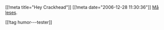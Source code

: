 [[!meta  title="Hey Crackhead"]]
[[!meta  date="2006-12-28 11:30:36"]]
<a href="http://www.craigslist.org/about/best/sfo/27499971.html">Må leses</a>.

[[!tag  humor---tester]]